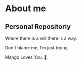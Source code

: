# About me
## Personal Repositoriy

Where there is a will there is a way. 

Don't blame me, I'm just trying. 

Mango Loves You. 🥭
